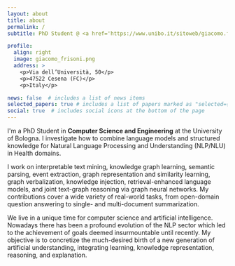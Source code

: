 ```yaml
---
layout: about
title: about
permalink: /
subtitle: PhD Student @ <a href='https://www.unibo.it/sitoweb/giacomo.frisoni/en/'>University of Bologna</a> | Natural Language Understanding, Neuro-Symbolic Learning.

profile:
  align: right
  image: giacomo_frisoni.png
  address: >
    <p>Via dell’Università, 50</p>
    <p>47522 Cesena (FC)</p>
    <p>Italy</p>

news: false  # includes a list of news items
selected_papers: true # includes a list of papers marked as "selected={true}"
social: true  # includes social icons at the bottom of the page
---
```


I'm a PhD Student in <b>Computer Science and Engineering</b> at the University of Bologna. I investigate how to combine language models and structured knowledge for Natural Language Processing and Understanding (NLP/NLU) in Health domains.

I work on interpretable text mining, knowledge graph learning, semantic parsing, event extraction, graph representation and similarity learning, graph verbalization, knowledge injection, retrieval-enhanced language models, and joint text-graph reasoning via graph neural networks.
My contributions cover a wide variety of real-world tasks, from open-domain question answering to single- and multi-document summarization.

We live in a unique time for computer science and artificial intelligence. Nowadays there has been a profound evolution of the NLP sector which led to the achievement of goals deemed insurmountable until recently.
My objective is to concretize the much-desired birth of a new generation of artificial understanding, integrating learning, knowledge representation, reasoning, and explanation.
